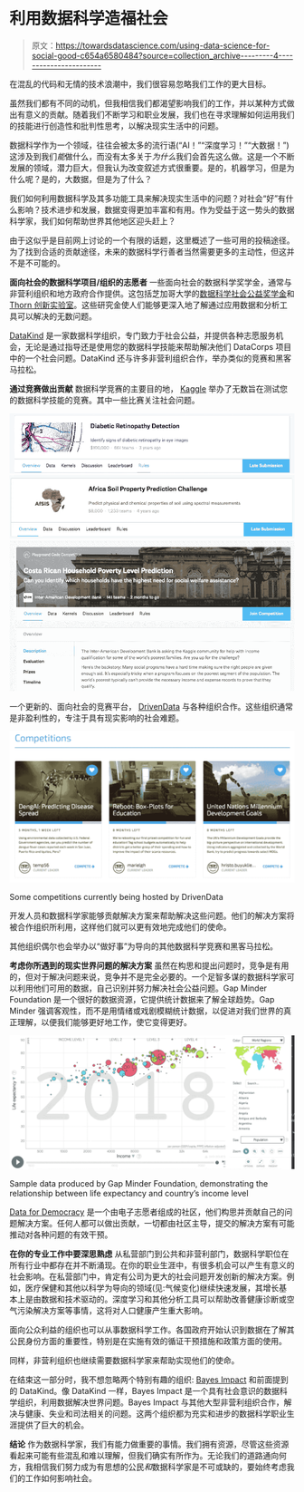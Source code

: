 # 利用数据科学造福社会

> 原文：<https://towardsdatascience.com/using-data-science-for-social-good-c654a6580484?source=collection_archive---------4----------------------->

在混乱的代码和无情的技术浪潮中，我们很容易忽略我们工作的更大目标。

虽然我们都有不同的动机，但我相信我们都渴望影响我们的工作，并以某种方式做出有意义的贡献。随着我们不断学习和职业发展，我们也在寻求理解如何运用我们的技能进行创造性和批判性思考，以解决现实生活中的问题。

数据科学作为一个领域，往往会被太多的流行语(“AI！”“深度学习！”“大数据！”)这涉及到我们*能*做什么，而没有太多关于*为什么*我们会首先这么做。这是一个不断发展的领域，潜力巨大，但我认为改变叙述方式很重要。是的，机器学习，但是为什么呢？是的，大数据，但是为了什么？

我们如何利用数据科学及其多功能工具来解决现实生活中的问题？对社会“好”有什么影响？技术进步和发展，数据变得更加丰富和有用。作为受益于这一势头的数据科学家，我们如何帮助世界其他地区迎头赶上？

由于这似乎是目前网上讨论的一个有限的话题，这里概述了一些可用的投稿途径。为了找到合适的贡献途径，未来的数据科学行善者当然需要更多的主动性，但这并不是不可能的。

**面向社会的数据科学项目/组织的志愿者** 一些面向社会的数据科学奖学金，通常与非营利组织和地方政府合作提供。这包括芝加哥大学的[数据科学社会公益奖学金](https://dssg.uchicago.edu/)和 [Thorn 创新实验室](https://www.wearethorn.org/our-work-to-stop-child-sexual-exploitation/)。这些研究金使人们能够更深入地了解通过应用数据和分析工具可以解决的无数问题。

[DataKind](http://www.datakind.org/) 是一家数据科学组织，专门致力于社会公益，并提供各种志愿服务机会，无论是通过指导还是使用您的数据科学技能来帮助解决他们 DataCorps 项目中的一个社会问题。DataKind 还与许多非营利组织合作，举办类似的竞赛和黑客马拉松。

**通过竞赛做出贡献** 数据科学竞赛的主要目的地， [Kaggle](http://kaggle.com/) 举办了无数旨在测试您的数据科学技能的竞赛。其中一些比赛关注社会问题。

![](img/93261d7bbade5c5abaefb12835ca073e.png)![](img/727749378cf54e843fb5354da77d6d47.png)![](img/ea4559785366c063477a0a5b40d9e5ff.png)

一个更新的、面向社会的竞赛平台， [DrivenData](https://www.drivendata.org/competitions/) 与各种组织合作。这些组织通常是非盈利性的，专注于具有现实影响的社会难题。

![](img/9610337ea0c0eacbbf84d513248830b0.png)

Some competitions currently being hosted by DrivenData

开发人员和数据科学家能够贡献解决方案来帮助解决这些问题。他们的解决方案将被合作组织所利用，这样他们就可以更有效地完成他们的使命。

其他组织偶尔也会举办以“做好事”为导向的其他数据科学竞赛和黑客马拉松。

**考虑你所遇到的现实世界问题的解决方案** 虽然在构思和提出问题时，竞争是有用的，但对于解决问题来说，竞争并不是完全必要的。一个足智多谋的数据科学家可以利用他们可用的数据，自己识别并努力解决社会公益问题。Gap Minder Foundation 是一个很好的数据资源，它提供统计数据来了解全球趋势。Gap Minder 强调客观性，而不是用情绪或戏剧模糊统计数据，以促进对我们世界的真正理解，以便我们能够更好地工作，使它变得更好。

![](img/8fda8df4552e408b6479c815d5490691.png)

Sample data produced by Gap Minder Foundation, demonstrating the relationship between life expectancy and country’s income level

[Data for Democracy](http://datafordemocracy.org/) 是一个由电子志愿者组成的社区，他们构思并贡献自己的问题解决方案。任何人都可以做出贡献，一切都由社区主导，提交的解决方案有可能推动对各种问题的有效干预。

**在你的专业工作中要深思熟虑** 从私营部门到公共和非营利部门，数据科学职位在所有行业中都存在并不断涌现。在你的职业生涯中，有很多机会可以产生有意义的社会影响。在私营部门中，肯定有公司为更大的社会问题开发创新的解决方案。例如，医疗保健和其他以科学为导向的领域(见:气候变化)继续快速发展，其增长基本上是由数据和技术驱动的。深度学习和其他分析工具可以帮助改善健康诊断或空气污染解决方案等事情，这将对人口健康产生重大影响。

面向公众利益的组织也可以从事数据科学工作。各国政府开始认识到数据在了解其公民身份方面的重要性，特别是在实施有效的循证干预措施和政策方面的使用。

同样，非营利组织也继续需要数据科学家来帮助实现他们的使命。

在结束这一部分时，我不想忽略两个特别有趣的组织: [Bayes Impact](https://www.bayesimpact.org/) 和前面提到的 DataKind。像 DataKind 一样，Bayes Impact 是一个具有社会意识的数据科学组织，利用数据解决世界问题。Bayes Impact 与其他大型非营利组织合作，解决与健康、失业和司法相关的问题。这两个组织都为充实和进步的数据科学职业生涯提供了巨大的机会。

**结论** 作为数据科学家，我们有能力做重要的事情。我们拥有资源，尽管这些资源看起来可能有些混乱和难以理解，但我们确实有所作为。无论我们的道路通向何方，我相信我们努力成为有思想的公民*和*数据科学家是不可或缺的，要始终考虑我们的工作如何影响社会。